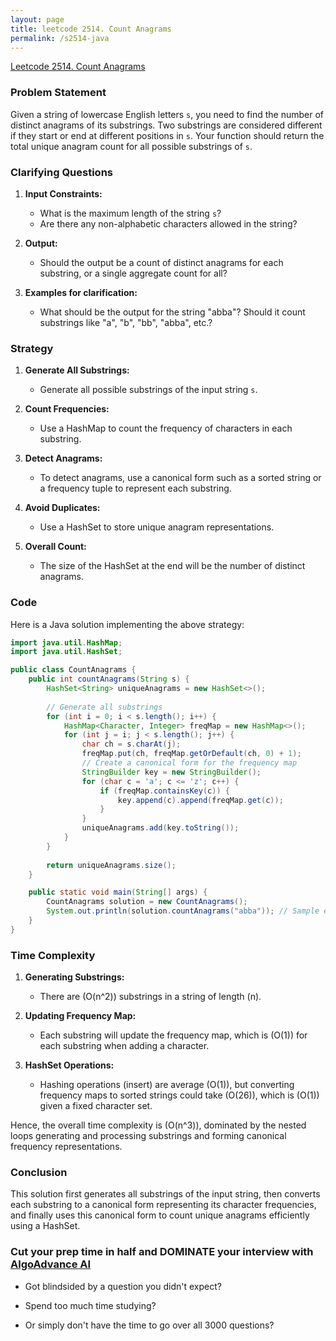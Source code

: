 ```yaml
---
layout: page
title: leetcode 2514. Count Anagrams
permalink: /s2514-java
---
```

[Leetcode 2514. Count Anagrams](https://algoadvance.github.io/algoadvance/l2514)
### Problem Statement
Given a string of lowercase English letters `s`, you need to find the number of distinct anagrams of its substrings. Two substrings are considered different if they start or end at different positions in `s`. Your function should return the total unique anagram count for all possible substrings of `s`.

### Clarifying Questions
1. **Input Constraints:**
   - What is the maximum length of the string `s`?
   - Are there any non-alphabetic characters allowed in the string?

2. **Output:**
   - Should the output be a count of distinct anagrams for each substring, or a single aggregate count for all?

3. **Examples for clarification:**
   - What should be the output for the string "abba"? Should it count substrings like "a", "b", "bb", "abba", etc.?

### Strategy
1. **Generate All Substrings:**
   - Generate all possible substrings of the input string `s`.

2. **Count Frequencies:**
   - Use a HashMap to count the frequency of characters in each substring.

3. **Detect Anagrams:**
   - To detect anagrams, use a canonical form such as a sorted string or a frequency tuple to represent each substring.

4. **Avoid Duplicates:**
   - Use a HashSet to store unique anagram representations.

5. **Overall Count:**
   - The size of the HashSet at the end will be the number of distinct anagrams.

### Code
Here is a Java solution implementing the above strategy:

```java
import java.util.HashMap;
import java.util.HashSet;

public class CountAnagrams {
    public int countAnagrams(String s) {
        HashSet<String> uniqueAnagrams = new HashSet<>();
        
        // Generate all substrings
        for (int i = 0; i < s.length(); i++) {
            HashMap<Character, Integer> freqMap = new HashMap<>();
            for (int j = i; j < s.length(); j++) {
                char ch = s.charAt(j);
                freqMap.put(ch, freqMap.getOrDefault(ch, 0) + 1);
                // Create a canonical form for the frequency map
                StringBuilder key = new StringBuilder();
                for (char c = 'a'; c <= 'z'; c++) {
                    if (freqMap.containsKey(c)) {
                        key.append(c).append(freqMap.get(c));
                    }
                }
                uniqueAnagrams.add(key.toString());
            }
        }
        
        return uniqueAnagrams.size();
    }

    public static void main(String[] args) {
        CountAnagrams solution = new CountAnagrams();
        System.out.println(solution.countAnagrams("abba")); // Sample execution
    }
}
```

### Time Complexity
1. **Generating Substrings:**
   - There are \(O(n^2)\) substrings in a string of length \(n\).

2. **Updating Frequency Map:**
   - Each substring will update the frequency map, which is \(O(1)\) for each substring when adding a character.
   
3. **HashSet Operations:**
   - Hashing operations (insert) are average \(O(1)\), but converting frequency maps to sorted strings could take \(O(26)\), which is \(O(1)\) given a fixed character set.

Hence, the overall time complexity is \(O(n^3)\), dominated by the nested loops generating and processing substrings and forming canonical frequency representations.

### Conclusion
This solution first generates all substrings of the input string, then converts each substring to a canonical form representing its character frequencies, and finally uses this canonical form to count unique anagrams efficiently using a HashSet.


### Cut your prep time in half and DOMINATE your interview with [AlgoAdvance AI](https://algoAdvance.com)

- Got blindsided by a question you didn't expect?

- Spend too much time studying?

- Or simply don't have the time to go over all 3000 questions?

